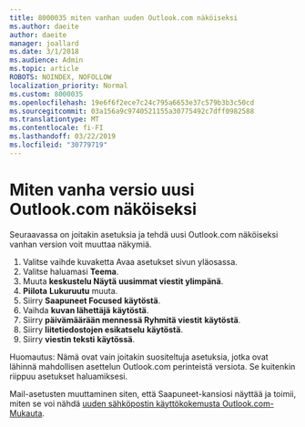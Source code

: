 ```yaml
---
title: 8000035 miten vanhan uuden Outlook.com näköiseksi
ms.author: daeite
author: daeite
manager: joallard
ms.date: 3/1/2018
ms.audience: Admin
ms.topic: article
ROBOTS: NOINDEX, NOFOLLOW
localization_priority: Normal
ms.custom: 8000035
ms.openlocfilehash: 19e6f6f2ece7c24c795a6653e37c579b3b3c50cd
ms.sourcegitcommit: 03a156a9c9740521155a30775492c7dff0982588
ms.translationtype: MT
ms.contentlocale: fi-FI
ms.lasthandoff: 03/22/2019
ms.locfileid: "30779719"
---
```

# <a name="how-to-make-the-new-outlookcom-look-like-the-old-version"></a>Miten vanha versio uusi Outlook.com näköiseksi

Seuraavassa on joitakin asetuksia ja tehdä uusi Outlook.com näköiseksi vanhan version voit muuttaa näkymiä.

1. Valitse vaihde kuvaketta Avaa asetukset sivun yläosassa.
2. Valitse haluamasi **Teema**.
3. Muuta **keskustelu Näytä** **uusimmat viestit ylimpänä**.
4. **Piilota** **Lukuruutu** muuta.
5. Siirry **Saapuneet Focused** **käytöstä**.
6. Vaihda **kuvan lähettäjä** **käytöstä**. 
7. Siirry **päivämäärään mennessä Ryhmitä viestit** **käytöstä**. 
8. Siirry **liitetiedostojen esikatselu** **käytöstä**. 
9. Siirry **viestin teksti** **käytössä**.

Huomautus: Nämä ovat vain joitakin suositeltuja asetuksia, jotka ovat lähinnä mahdollisen asettelun Outlook.com perinteistä versiota. Se kuitenkin riippuu asetukset haluamiksesi.

Mail-asetusten muuttaminen siten, että Saapuneet-kansiosi näyttää ja toimii, miten se voi nähdä [uuden sähköpostin käyttökokemusta Outlook.com-Mukauta](https://support.office.com/article/b41c2ecb-f23c-42b3-b7f8-659646d5e58c).